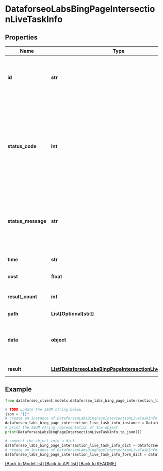 # DataforseoLabsBingPageIntersectionLiveTaskInfo


## Properties

Name | Type | Description | Notes
------------ | ------------- | ------------- | -------------
**id** | **str** | task identifier unique task identifier in our system in the UUID format | [optional] 
**status_code** | **int** | status code of the task generated by DataForSEO, can be within the following range: 10000-60000 you can find the full list of the response codes here | [optional] 
**status_message** | **str** | informational message of the task you can find the full list of general informational messages here | [optional] 
**time** | **str** | execution time, seconds | [optional] 
**cost** | **float** | total tasks cost, USD | [optional] 
**result_count** | **int** | number of elements in the result array | [optional] 
**path** | **List[Optional[str]]** | URL path | [optional] 
**data** | **object** | contains the same parameters that you specified in the POST request | [optional] 
**result** | [**List[DataforseoLabsBingPageIntersectionLiveResultInfo]**](DataforseoLabsBingPageIntersectionLiveResultInfo.md) | array of results | [optional] 

## Example

```python
from dataforseo_client.models.dataforseo_labs_bing_page_intersection_live_task_info import DataforseoLabsBingPageIntersectionLiveTaskInfo

# TODO update the JSON string below
json = "{}"
# create an instance of DataforseoLabsBingPageIntersectionLiveTaskInfo from a JSON string
dataforseo_labs_bing_page_intersection_live_task_info_instance = DataforseoLabsBingPageIntersectionLiveTaskInfo.from_json(json)
# print the JSON string representation of the object
print(DataforseoLabsBingPageIntersectionLiveTaskInfo.to_json())

# convert the object into a dict
dataforseo_labs_bing_page_intersection_live_task_info_dict = dataforseo_labs_bing_page_intersection_live_task_info_instance.to_dict()
# create an instance of DataforseoLabsBingPageIntersectionLiveTaskInfo from a dict
dataforseo_labs_bing_page_intersection_live_task_info_form_dict = dataforseo_labs_bing_page_intersection_live_task_info.from_dict(dataforseo_labs_bing_page_intersection_live_task_info_dict)
```
[[Back to Model list]](../README.md#documentation-for-models) [[Back to API list]](../README.md#documentation-for-api-endpoints) [[Back to README]](../README.md)


